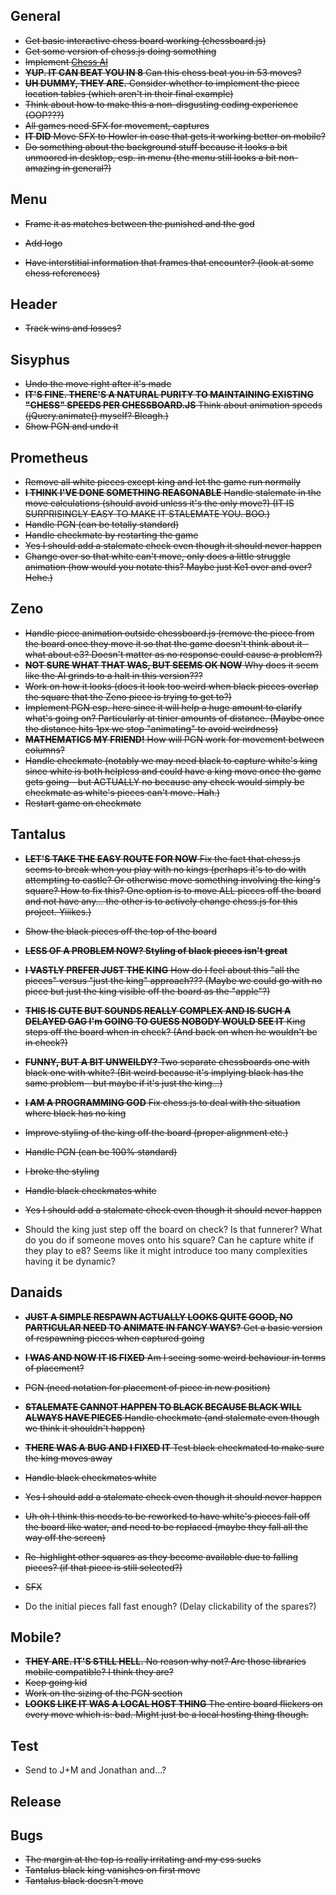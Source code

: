 ## General

- ~~Get basic interactive chess board working (chessboard.js)~~
- ~~Get some version of chess.js doing something~~
- ~~Implement [Chess AI](https://medium.freecodecamp.org/simple-chess-ai-step-by-step-1d55a9266977)~~
- ~~__YUP. IT CAN BEAT YOU IN 8__ Can this chess beat you in 53 moves?~~
- ~~__UH DUMMY, THEY ARE.__ Consider whether to implement the piece location tables (which aren't in their final example)~~
- ~~Think about how to make this a non-disgusting coding experience (OOP???)~~
- ~~All games need SFX for movement, captures~~
- ~~__IT DID__ Move SFX to Howler in case that gets it working better on mobile?~~
- ~~Do something about the background stuff because it looks a bit unmoored in desktop, esp. in menu (the menu still looks a bit non-amazing in general?)~~

## Menu

- ~~Frame it as matches between the punished and the god~~
- ~~Add logo~~

- ~~Have interstitial information that frames that encounter? (look at some chess references)~~

## Header

- ~~Track wins and losses?~~

## Sisyphus

- ~~Undo the move right after it's made~~
- ~~__IT'S FINE. THERE'S A NATURAL PURITY TO MAINTAINING EXISTING "CHESS" SPEEDS PER CHESSBOARD.JS__ Think about animation speeds (jQuery.animate() myself? Bleagh.)~~
- ~~Show PGN and undo it~~

## Prometheus

- ~~Remove all white pieces except king and let the game run normally~~
- ~~__I THINK I'VE DONE SOMETHING REASONABLE__ Handle stalemate in the move calculations (should avoid unless it's the only move?) (IT IS SURPRISINGLY EASY TO MAKE IT STALEMATE YOU. BOO.)~~
- ~~Handle PGN (can be totally standard)~~
- ~~Handle checkmate by restarting the game~~
- ~~Yes I should add a stalemate check even though it should never happen~~
- ~~Change over so that white can't move, only does a little struggle animation (how would you notate this? Maybe just Ke1 over and over? Hehe.)~~

## Zeno

- ~~Handle piece animation outside chessboard.js (remove the piece from the board once they move it so that the game doesn't think about it - what about e3? Doesn't matter as no response could cause a problem?)~~
- ~~__NOT SURE WHAT THAT WAS, BUT SEEMS OK NOW__ Why does it seem like the AI grinds to a halt in this version???~~
- ~~Work on how it looks (does it look too weird when black pieces overlap the square that the Zeno piece is trying to get to?)~~
- ~~Implement PGN esp. here since it will help a huge amount to clarify  what's going on? Particularly  at tinier amounts of distance. (Maybe once the distance hits 1px we stop "animating" to avoid weirdness)~~
- ~~__MATHEMATICS MY FRIEND!__ How will PGN work for movement between columns?~~
- ~~Handle checkmate (notably we may need black to capture white's king since white is both helpless and could have a king move once the game gets going - but ACTUALLY no because any check would simply be checkmate as white's pieces can't move. Hah.)~~
- ~~Restart game on checkmate~~

## Tantalus

- ~~__LET'S TAKE THE EASY ROUTE FOR NOW__ Fix the fact that chess.js seems to break when you play with no kings (perhaps it's to do with attempting to castle? Or otherwise move something involving the king's square? How to fix this? One option is to move ALL pieces off the board and not have any... the other is to actively change chess.js for this project. Yiiikes.)~~
- ~~Show the black pieces off the top of the board~~
- ~~__LESS OF A PROBLEM NOW? Styling of black pieces isn't great__~~
- ~~__I VASTLY  PREFER JUST THE KING__ How do I feel about this "all the pieces" versus "just the king" approach??? (Maybe we could go with no piece but just the king visible off the board as the "apple"?)~~
- ~~__THIS IS CUTE BUT SOUNDS REALLY COMPLEX AND IS SUCH A DELAYED GAG I'm GOING TO  GUESS NOBODY WOULD SEE IT__ King steps off the board when in check? (And back on when he wouldn't be in check?)~~
- ~~__FUNNY, BUT A BIT UNWEILDY?__ Two separate chessboards one with black one with white? (Bit weird because it's implying black has the same problem - but maybe if it's just the king...)~~
- ~~__I AM A PROGRAMMING GOD__ Fix chess.js to deal with the situation where black has no king~~
- ~~Improve styling of the king off the board (proper alignment etc.)~~
- ~~Handle PGN (can be 100% standard)~~
- ~~I broke the styling~~
- ~~Handle black checkmates white~~
- ~~Yes I should add a stalemate check even though it should never happen~~

- Should the king just step off the board on check? Is that funnerer? What do you do if someone moves onto his square? Can he capture white if they play to e8? Seems like it might introduce too many complexities having it be dynamic?

## Danaids

- ~~__JUST A SIMPLE RESPAWN ACTUALLY LOOKS QUITE GOOD, NO PARTICULAR NEED TO ANIMATE IN FANCY WAYS?__ Get a basic version of respawning pieces when captured going~~
- ~~__I WAS AND NOW IT IS FIXED__ Am I seeing some weird behaviour in terms of placement?~~
- ~~PGN (need notation for placement of piece in new position)~~
- ~~__STALEMATE CANNOT HAPPEN TO BLACK BECAUSE BLACK WILL ALWAYS HAVE PIECES__ Handle checkmate (and stalemate even though we think it shouldn't happen)~~
- ~~__THERE WAS A BUG AND I FIXED IT__ Test black checkmated to make sure the king moves away~~
- ~~Handle black checkmates white~~
- ~~Yes I should add a stalemate check even though it should never happen~~
- ~~Uh oh I think this needs to be reworked to have white's pieces fall off the board like water, and need to be replaced (maybe they fall all the way off the screen)~~
- ~~Re-highlight other squares as they become available due to falling pieces? (if that piece is still selected?)~~
- ~~SFX~~

- Do the initial pieces fall fast enough? (Delay clickability of the spares?)

## Mobile?

- ~~__THEY ARE. IT'S STILL HELL.__ No reason why not? Are those libraries mobile compatible? I think they are?~~
- ~~Keep going kid~~
- ~~Work on the sizing of the PGN section~~
- ~~__LOOKS LIKE IT WAS A LOCAL HOST THING__ The entire board flickers on every move which is: bad. Might just be a local hosting thing though.~~

## Test

- Send to J+M and Jonathan and...?


## Release

## Bugs

- ~~The margin at the top is really irritating and my css sucks~~
- ~~Tantalus black king vanishes on first move~~
- ~~Tantalus black doesn't move~~
